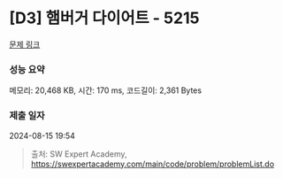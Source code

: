 # [D3] 햄버거 다이어트 - 5215 

[문제 링크](https://swexpertacademy.com/main/code/problem/problemDetail.do?contestProbId=AWT-lPB6dHUDFAVT) 

### 성능 요약

메모리: 20,468 KB, 시간: 170 ms, 코드길이: 2,361 Bytes

### 제출 일자

2024-08-15 19:54



> 출처: SW Expert Academy, https://swexpertacademy.com/main/code/problem/problemList.do
